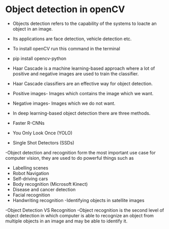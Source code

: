 # Object detection in openCV
- Objects detection refers to the capability of the systems to loacte an object in an image.
- Its applications are face detection, vehicle detection etc.
- To install openCV run this command in the terminal
- pip install opencv-python

- Haar Cascade is a machine learning-based approach where a lot of positive and negative images are used to train the classifier.
- Haar Cascade classifiers are an effective way for object detection.
- Positive images- Images which contains the image which we want.
- Negative images- Images which we do not want.

- In deep learning-based object detection there are three methods.
- Faster R-CNNs 
- You Only Look Once (YOLO) 
- Single Shot Detectors (SSDs)  

-Object detection and recognition form the most important use case for computer vision, they are used to do powerful things such as
- Labelling scenes
- Robot Navigation
- Self-driving cars
- Body recognition (Microsoft Kinect)
- Disease and cancer detection
- Facial recognition
- Handwriting recognition
-Identifying objects in satellite images

-Object Detection VS Recognition
-Object recognition is the second level of object detection in which computer is able to recognize an object from multiple objects in an image and may be able to identify it.


